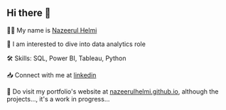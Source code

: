 ## Hi there 👋

<!--
**nazeerulhelmi/nazeerulhelmi** is a ✨ _special_ ✨ repository because its `README.md` (this file) appears on your GitHub profile.

Here are some ideas to get you started:

- 🔭 I’m currently working on ...
- 🌱 I’m currently learning ...
- 👯 I’m looking to collaborate on ...
- 🤔 I’m looking for help with ...
- 💬 Ask me about ...
- 📫 How to reach me: ...
- 😄 Pronouns: ...
- ⚡ Fun fact: ...
-->

🧑🏻 My name is [Nazeerul Helmi](https://www.linkedin.com/in/nazeerulabdhalim/)

👔 I am interested to dive into data analytics role

🛠 Skills: SQL, Power BI, Tableau, Python

📥 Connect with me at [linkedin](https://www.linkedin.com/in/nazeerulabdhalim/)

📄 Do visit my portfolio's website at [nazeerulhelmi.github.io](https://nazeerulhelmi.github.io), 
  although the projects..., it's a work in progress...

<!--
### Data Analytics Projects
  - Python projects
    - ✔️ 
  - SQL query projects
    - ✔️ 
    - 🛠 
  - Data Visualisations on Tableau 
    - ✔️ 
    - ✔️ 
-->    
